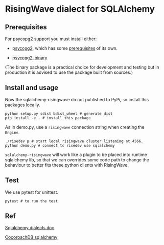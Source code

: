 # RisingWave dialect for SQLAlchemy

## Prerequisites

For psycopg2 support you must install either:

* [psycopg2](https://pypi.org/project/psycopg2/), which has some
  [prerequisites](https://www.psycopg.org/docs/install.html#prerequisites) of
  its own.

* [psycopg2-binary](https://pypi.org/project/psycopg2-binary/)

(The binary package is a practical choice for development and testing but in
production it is advised to use the package built from sources.)
 
## Install and usage
Now the sqlalchemy-risingwave do not published to PyPi, so install this packages locally.

```
python setup.py sdist bdist_wheel # generate dist
pip install -e . # install this package
```

As in demo.py, use a `risingwave` connection string when creating the `Engine`.
```
./risedev p # start local risingwave cluster listening at 4566. 
python demo.py # connect to risedev use sqlalchemy
```

`sqlalchemy-risingwave` will work like a plugin to be placed into runtime sqlalchemy lib, so that we can overrides some code path to change the behaviour to better fits these python clients with RisingWave. 

## Test
We use pytest for unittest.
```
pytest # to run the test
```

## Ref
[Sqlalchemy dialects doc](https://github.com/sqlalchemy/sqlalchemy/blob/main/README.dialects.rst)

[CocoroachDB sqlalchemy](https://github.com/cockroachdb/sqlalchemy-cockroachdb)

